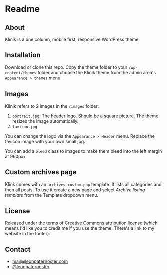 # Readme

## About

Klinik is a one column, mobile first, responsive WordPress theme.

## Installation

Download or clone this repo. Copy the theme folder to your `/wp-content/themes` folder and choose the Klinik theme from the admin area's `Appearance > themes` menu.

## Images

Klinik refers to 2 images in the `/images` folder:

1. `portrait.jpg`: The header logo. Should be a square picture. The theme resizes the image automatically.
2. `favicon.jpg`

You can change the logo via the `Appearance > Header` menu. Replace the favicon image with your own small jpg.

You can add a `bleed` class to images to make them bleed into the left margin at 960px+

## Custom archives page

Klink comes with an `archives-custom.php` template. It lists all categories and then all posts. To use it create a new page and select *Archive listing template* from the Template dropdown menu.

## License

Released under the terms of [Creative Commons attribution license](http://creativecommons.org/licenses/by/4.0/) (which means I'd like you to credit me if you use the theme. There's a link to my website in the footer).

## Contact

- mail@leonpaternoster.com
- [@leonpaternoster](http://twitter.com/leonpaternoster)